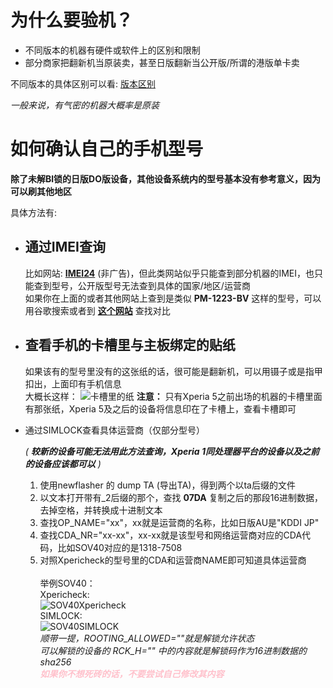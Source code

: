 # 为什么要验机？

* 不同版本的机器有硬件或软件上的区别和限制  
* 部分商家把翻新机当原装卖，甚至日版翻新当公开版/所谓的港版单卡卖  

不同版本的具体区别可以看: [版本区别](https://github.com/Risuntsy/test.test/blob/main/%E7%89%88%E6%9C%AC%E5%8C%BA%E5%88%AB.md)

*一般来说，有气密的机器大概率是原装*

# 如何确认自己的手机型号

**除了未解Bl锁的日版DO版设备，其他设备系统内的型号基本没有参考意义，因为可以刷其他地区**

具体方法有:

*   ## 通过IMEI查询  
    比如网站:  [**IMEI24**](https://imei24.com/imei_check/Sony/) (非广告)，但此类网站似乎只能查到部分机器的IMEI，也只能查到型号，公开版型号无法查到具体的国家/地区/运营商  
    如果你在上面的或者其他网站上查到是类似 **PM-1223-BV** 这样的型号，可以用谷歌搜索或者到 [**这个网站**](https://memn0ck.com/d/Xperia.html) 查找对比  

*   ## 查看手机的卡槽里与主板绑定的贴纸  
    如果该有的型号里没有的这张纸的话，很可能是翻新机，可以用镊子或是指甲扣出，上面印有手机信息  
    大概长这样：
    ![卡槽里的纸](https://raw.githubusercontent.com/Risuntsy/test.test/main/%E5%8D%A1%E6%A7%BD%E9%87%8C%E7%9A%84%E7%BA%B8.jpg)
    **注意：**
    只有Xperia 5之前出场的机器的卡槽里面有那张纸，Xperia 5及之后的设备将信息印在了卡槽上，查看卡槽即可

*   通过SIMLOCK查看具体运营商（仅部分型号）<br>

    *( __较新的设备可能无法用此方法查询，Xperia 1同处理器平台的设备以及之前的设备应该都可以__ )*<br>

    1. 使用newflasher 的 dump TA (导出TA)，得到两个以ta后缀的文件
    2. 以文本打开带有_2后缀的那个，查找 **07DA** 复制之后的那段16进制数据，去掉空格，并转换成十进制文本
    3. 查找OP_NAME="xx"，xx就是运营商的名称，比如日版AU是"KDDI JP"
    4. 查找CDA_NR="xx-xx"，xx-xx就是该型号和网络运营商对应的CDA代码，比如SOV40对应的是1318-7508
    5. 对照Xpericheck的型号里的CDA和运营商NAME即可知道具体运营商<br><br>
    举例SOV40：  
    Xpericheck:  
    ![SOV40Xpericheck](https://raw.githubusercontent.com/Risuntsy/test.test/main/Screenshot%202022-03-18%20181609.png)  
    SIMLOCK:  
    ![SOV40SIMLOCK](https://raw.githubusercontent.com/Risuntsy/test.test/main/IMG_20220318_182403.jpg)  
    *顺带一提，ROOTING_ALLOWED=""就是解锁允许状态*  
    *可以解锁的设备的 RCK_H="" 中的内容就是解锁码作为16进制数据的 sha256*  
    <font color=Pink>*__如果你不想死砖的话，不要尝试自己修改其内容__*</font>